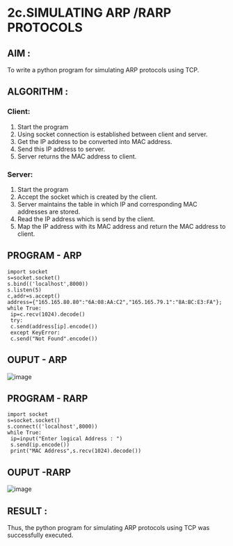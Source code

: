 # 2c.SIMULATING ARP /RARP PROTOCOLS
## AIM :
To write a python program for simulating ARP protocols using TCP.
## ALGORITHM :
### Client:
1. Start the program
2. Using socket connection is established between client and server.
3. Get the IP address to be converted into MAC address.
4. Send this IP address to server.
5. Server returns the MAC address to client.
### Server:
1. Start the program
2. Accept the socket which is created by the client.
3. Server maintains the table in which IP and corresponding MAC addresses are
stored.
4. Read the IP address which is send by the client.
5. Map the IP address with its MAC address and return the MAC address to client.

## PROGRAM - ARP

```
import socket
s=socket.socket()
s.bind(('localhost',8000))
s.listen(5)
c,addr=s.accept()
address={"165.165.80.80":"6A:08:AA:C2","165.165.79.1":"8A:BC:E3:FA"};
while True:
 ip=c.recv(1024).decode()
 try:
 c.send(address[ip].encode())
 except KeyError:
 c.send("Not Found".encode())
```

## OUPUT - ARP

![image](https://github.com/user-attachments/assets/192c127e-a967-45b3-a8d3-fe239bd3ad51)


## PROGRAM - RARP 
```
import socket
s=socket.socket()
s.connect(('localhost',8000))
while True:
 ip=input("Enter logical Address : ")
 s.send(ip.encode())
 print("MAC Address",s.recv(1024).decode())
```

## OUPUT -RARP 

![image](https://github.com/user-attachments/assets/51367c34-7b99-4eca-8424-6734155c8631)


## RESULT :

Thus, the python program for simulating ARP protocols using TCP was successfully 
executed.
